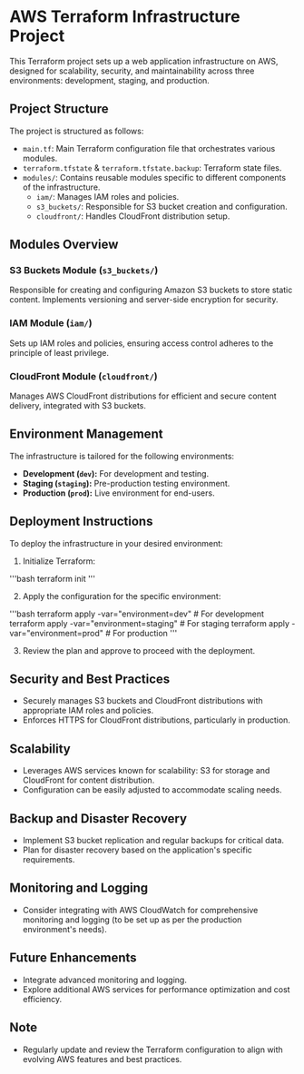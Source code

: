 # AWS Terraform Infrastructure Project

This Terraform project sets up a web application infrastructure on AWS, designed for scalability, security, and maintainability across three environments: 
development, staging, and production.

## Project Structure

The project is structured as follows:

- `main.tf`: Main Terraform configuration file that orchestrates various modules.
- `terraform.tfstate` & `terraform.tfstate.backup`: Terraform state files.
- `modules/`: Contains reusable modules specific to different components of the infrastructure.
  - `iam/`: Manages IAM roles and policies.
  - `s3_buckets/`: Responsible for S3 bucket creation and configuration.
  - `cloudfront/`: Handles CloudFront distribution setup.

## Modules Overview

### S3 Buckets Module (`s3_buckets/`)

Responsible for creating and configuring Amazon S3 buckets to store static content. Implements versioning and server-side encryption for security.

### IAM Module (`iam/`)

Sets up IAM roles and policies, ensuring access control adheres to the principle of least privilege.

### CloudFront Module (`cloudfront/`)

Manages AWS CloudFront distributions for efficient and secure content delivery, integrated with S3 buckets.

## Environment Management

The infrastructure is tailored for the following environments:
- **Development (`dev`):** For development and testing.
- **Staging (`staging`):** Pre-production testing environment.
- **Production (`prod`):** Live environment for end-users.

## Deployment Instructions

To deploy the infrastructure in your desired environment:

1. Initialize Terraform:

'''bash
terraform init
'''


2. Apply the configuration for the specific environment:

'''bash
terraform apply -var="environment=dev" # For development
terraform apply -var="environment=staging" # For staging
terraform apply -var="environment=prod" # For production
'''


3. Review the plan and approve to proceed with the deployment.

## Security and Best Practices

- Securely manages S3 buckets and CloudFront distributions with appropriate IAM roles and policies.
- Enforces HTTPS for CloudFront distributions, particularly in production.

## Scalability

- Leverages AWS services known for scalability: S3 for storage and CloudFront for content distribution.
- Configuration can be easily adjusted to accommodate scaling needs.

## Backup and Disaster Recovery

- Implement S3 bucket replication and regular backups for critical data.
- Plan for disaster recovery based on the application's specific requirements.

## Monitoring and Logging

- Consider integrating with AWS CloudWatch for comprehensive monitoring and logging (to be set up as per the production environment's needs).

## Future Enhancements

- Integrate advanced monitoring and logging.
- Explore additional AWS services for performance optimization and cost efficiency.

## Note

- Regularly update and review the Terraform configuration to align with evolving AWS features and best practices.

